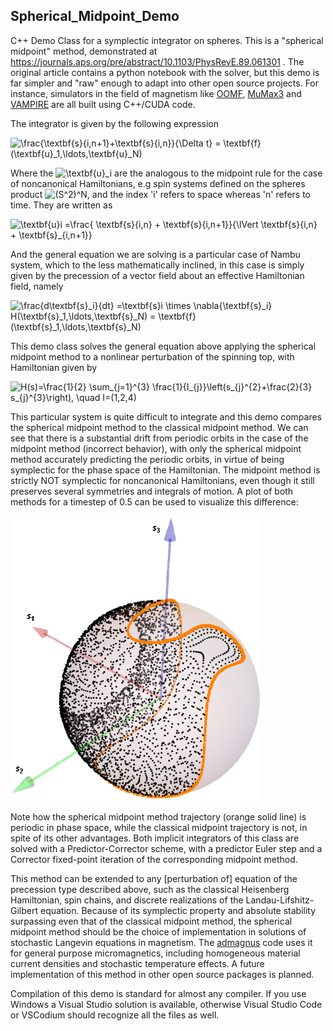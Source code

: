 ## **Spherical_Midpoint_Demo**

C++ Demo Class for a symplectic integrator on spheres. This is a "spherical midpoint" method, demonstrated at https://journals.aps.org/pre/abstract/10.1103/PhysRevE.89.061301 . The original article contains a python notebook with the solver, but this demo is far simpler and "raw" enough to adapt into other open source projects. For instance, simulators in the field of magnetism like [OOMF](https://math.nist.gov/oommf/software.html), [MuMax3](https://mumax.github.io/) and [VAMPIRE](https://vampire.york.ac.uk/) are all built using C++/CUDA code.

The integrator is given by the following expression

![\frac{\textbf{s}_{i,n+1}+\textbf{s}_{i,n}}{\Delta t} = \textbf{f}(\textbf{u}_1,\ldots,\textbf{u}_N)](https://render.githubusercontent.com/render/math?math=%5Cfrac%7B%5Ctextbf%7Bs%7D_%7Bi%2Cn%2B1%7D%2B%5Ctextbf%7Bs%7D_%7Bi%2Cn%7D%7D%7B%5CDelta%20t%7D%20%3D%20%5Ctextbf%7Bf%7D(%5Ctextbf%7Bu%7D_1%2C%5Cldots%2C%5Ctextbf%7Bu%7D_N))

Where the ![\textbf{u}_i](https://render.githubusercontent.com/render/math?math=%5Ctextbf%7Bu%7D_i) are the analogous to the midpoint rule for the case of noncanonical Hamiltonians, e.g spin systems defined on the spheres product ![(S^2)^N](https://render.githubusercontent.com/render/math?math=(S%5E2)%5EN), and the index 'i' refers to space whereas 'n' refers to time. They are written as

![\textbf{u}_i =\frac{ \textbf{s}_{i,n} + \textbf{s}_{i,n+1}}{\lVert \textbf{s}_{i,n} + \textbf{s}_{i,n+1}}](https://render.githubusercontent.com/render/math?math=%5Ctextbf%7Bu%7D_i%20%3D%5Cfrac%7B%20%5Ctextbf%7Bs%7D_%7Bi%2Cn%7D%20%2B%20%5Ctextbf%7Bs%7D_%7Bi%2Cn%2B1%7D%7D%7B%5ClVert%20%5Ctextbf%7Bs%7D_%7Bi%2Cn%7D%20%2B%20%5Ctextbf%7Bs%7D_%7Bi%2Cn%2B1%7D%7D)

And the general equation we are solving is a particular case of Nambu system, which to the less mathematically inclined, in this case is simply given by the precession of a vector field about an effective Hamiltonian field, namely

![\frac{d\textbf{s}_i}{dt} =\textbf{s}_i \times \nabla_{\textbf{s}_i} H(\textbf{s}_1,\ldots,\textbf{s}_N) = \textbf{f}(\textbf{s}_1,\ldots,\textbf{s}_N)](https://render.githubusercontent.com/render/math?math=%5Cfrac%7Bd%5Ctextbf%7Bs%7D_i%7D%7Bdt%7D%20%3D%5Ctextbf%7Bs%7D_i%20%5Ctimes%20%5Cnabla_%7B%5Ctextbf%7Bs%7D_i%7D%20H(%5Ctextbf%7Bs%7D_i%2C%5Cldots%2C%5Ctextbf%7Bs%7D_N)%20%3D%20%5Ctextbf%7Bf%7D(%5Ctextbf%7Bs%7D_1%2C%5Cldots%2C%5Ctextbf%7Bs%7D_N))

This demo class solves the general equation above applying the spherical midpoint method to a nonlinear perturbation of the spinning top, with Hamiltonian given by

![H(s)=\frac{1}{2} \sum_{j=1}^{3} \frac{1}{I_{j}}\left(s_{j}^{2}+\frac{2}{3} s_{j}^{3}\right), \quad I=(1,2,4)](https://render.githubusercontent.com/render/math?math=H(s)%3D%5Cfrac%7B1%7D%7B2%7D%20%5Csum_%7Bj%3D1%7D%5E%7B3%7D%20%5Cfrac%7B1%7D%7BI_%7Bj%7D%7D%5Cleft(s_%7Bj%7D%5E%7B2%7D%2B%5Cfrac%7B2%7D%7B3%7D%20s_%7Bj%7D%5E%7B3%7D%5Cright)%2C%20%5Cquad%20I%3D(1%2C2%2C4))

This particular system is quite difficult to integrate and this demo compares the spherical midpoint method to the classical midpoint method. We can see that there is a substantial drift from periodic orbits in the case of the midpoint method (incorrect behavior), with only the spherical midpoint method accurately predicting the periodic orbits, in virtue of being symplectic for the phase space of the Hamiltonian. The midpoint method is strictly NOT symplectic for noncanonical Hamiltonians, even though it still preserves several symmetries and integrals of motion. A plot of both methods for a timestep of 0.5 can be used to visualize this difference:

![Comparison of Spherical and Classical midpoint methods](img/SphrMid.png)

Note how the spherical midpoint method trajectory (orange solid line) is periodic in phase space, while the classical midpoint trajectory is not, in spite of its other advantages. Both implicit integrators of this class are solved with a Predictor-Corrector scheme, with a predictor Euler step and a Corrector fixed-point iteration of the corresponding midpoint method.

This method can be extended to any [perturbation of] equation of the precession type described above, such as the classical Heisenberg Hamiltonian, spin chains, and discrete realizations of the Landau-Lifshitz-Gilbert equation. Because of its symplectic property and absolute stability surpassing even that of the classical midpoint method, the spherical midpoint method should be the choice of implementation in solutions of stochastic Langevin equations in magnetism. The [admagnus](https://github.com/mgmonteiro/admagnus) code uses it for general purpose micromagnetics, including homogeneous material current densities and stochastic temperature effects. A future implementation of this method in other open source packages is planned.

Compilation of this demo is standard for almost any compiler. If you use Windows a Visual Studio solution is available, otherwise Visual Studio Code or VSCodium should recognize all the files as well.
